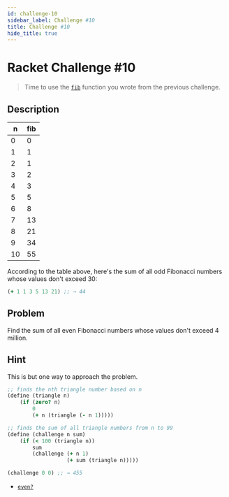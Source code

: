 ```yaml
---
id: challenge-10
sidebar_label: Challenge #10
title: Challenge #10
hide_title: true
---
```


# Racket Challenge #10

> Time to use the [`fib`](challenge-9.md) function you wrote from the previous
> challenge.


## Description

n   | fib
--- | ---
0   | 0
1   | 1
2   | 1
3   | 2
4   | 3
5   | 5
6   | 8
7   | 13
8   | 21
9   | 34
10  | 55

According to the table above, here's the sum of all odd Fibonacci numbers whose
values don't exceed 30:

``` clojure
(+ 1 1 3 5 13 21) ;; → 44
```

## Problem

Find the sum of all even Fibonacci numbers whose values don't exceed 4 million.

## Hint

This is but one way to approach the problem.

``` clojure
;; finds the nth triangle number based on n
(define (triangle n)
    (if (zero? n)
        0
        (+ n (triangle (- n 1)))))

;; finds the sum of all triangle numbers from n to 99
(define (challenge n sum)
    (if (< 100 (triangle n))
        sum
        (challenge (+ n 1)
                   (+ sum (triangle n)))))

(challenge 0 0) ;; → 455
```

* [`even?`](https://docs.racket-lang.org/reference/number-types.html#%28def._%28%28quote._~23~25kernel%29._even~3f%29%29)
